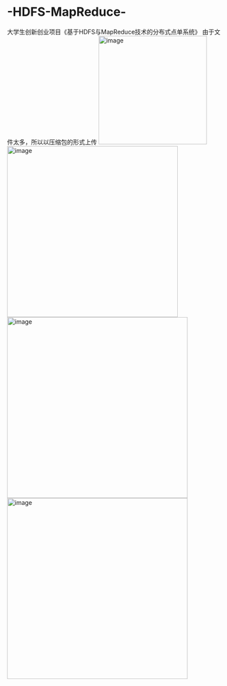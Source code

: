 # -HDFS-MapReduce-
大学生创新创业项目《基于HDFS与MapReduce技术的分布式点单系统》
由于文件太多，所以以压缩包的形式上传
<img width="253" alt="image" src="https://github.com/mysover/-HDFS-MapReduce-/assets/82502306/ac9cd8c7-aa7a-44db-ad22-f3be214f6db2">
<img width="399" alt="image" src="https://github.com/mysover/-HDFS-MapReduce-/assets/82502306/35046340-b57b-4206-a3b1-09b6c2b6d8ed">
<img width="422" alt="image" src="https://github.com/mysover/-HDFS-MapReduce-/assets/82502306/a5e36dd1-46e3-4374-b81b-466fbe84cccf">
<img width="422" alt="image" src="https://github.com/mysover/-HDFS-MapReduce-/assets/82502306/b67321ba-1a1d-4fa2-bba9-0130bd0fd1ba">
